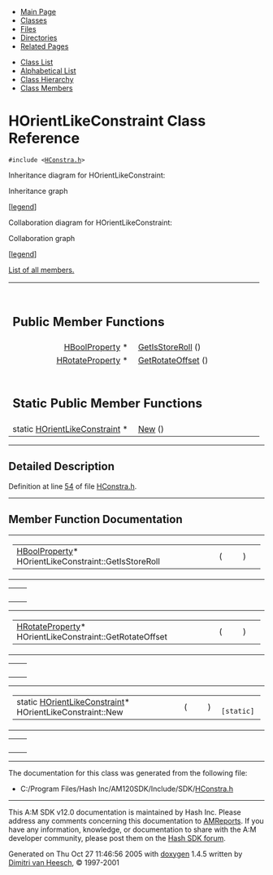 <div class="tabs">

- [Main Page](index.md)
- <span id="current">[Classes](annotated.md)</span>
- [Files](files.md)
- [Directories](dirs.md)
- [Related Pages](pages.md)

</div>

<div class="tabs">

- [Class List](annotated.md)
- [Alphabetical List](classes.md)
- [Class Hierarchy](hierarchy.md)
- [Class Members](functions.md)

</div>

# HOrientLikeConstraint Class Reference

`#include <`<a href="HConstra_8h-source.md" class="el"><code>HConstra.h</code></a>`>`

Inheritance diagram for HOrientLikeConstraint:

<span class="image placeholder" original-image-src="classHOrientLikeConstraint__inherit__graph.gif" original-image-title="" border="0" usemap="#HOrientLikeConstraint__inherit__map">Inheritance graph</span>

\[[legend](graph_legend.md)\]

Collaboration diagram for HOrientLikeConstraint:

<span class="image placeholder" original-image-src="classHOrientLikeConstraint__coll__graph.gif" original-image-title="" border="0" usemap="#HOrientLikeConstraint__coll__map">Collaboration graph</span>

\[[legend](graph_legend.md)\]

[List of all members.](classHOrientLikeConstraint-members.md)

<table data-border="0" data-cellpadding="0" data-cellspacing="0">
<colgroup>
<col style="width: 50%" />
<col style="width: 50%" />
</colgroup>
<tbody>
<tr>
<td></td>
<td></td>
</tr>
<tr>
<td colspan="2"><br />
&#10;<h2 id="public-member-functions">Public Member Functions</h2></td>
</tr>
<tr>
<td class="memItemLeft" style="text-align: right;" data-nowrap="" data-valign="top"><a href="classHBoolProperty.md" class="el">HBoolProperty</a> * </td>
<td class="memItemRight" data-valign="bottom"><a href="classHOrientLikeConstraint.md#f7660f4b13f161edf51326d24055c240" class="el">GetIsStoreRoll</a> ()</td>
</tr>
<tr>
<td class="memItemLeft" style="text-align: right;" data-nowrap="" data-valign="top"><a href="classHRotateProperty.md" class="el">HRotateProperty</a> * </td>
<td class="memItemRight" data-valign="bottom"><a href="classHOrientLikeConstraint.md#575d3aa5f7a4481dd23c75317a924ec9" class="el">GetRotateOffset</a> ()</td>
</tr>
<tr>
<td colspan="2"><br />
&#10;<h2 id="static-public-member-functions">Static Public Member Functions</h2></td>
</tr>
<tr>
<td class="memItemLeft" style="text-align: right;" data-nowrap="" data-valign="top">static <a href="classHOrientLikeConstraint.md" class="el">HOrientLikeConstraint</a> * </td>
<td class="memItemRight" data-valign="bottom"><a href="classHOrientLikeConstraint.md#3d9cbd41ce5e98d53ee169d9547259d7" class="el">New</a> ()</td>
</tr>
</tbody>
</table>

------------------------------------------------------------------------

<span id="_details"></span>

## Detailed Description

Definition at line <a href="HConstra_8h-source.md#l00054" class="el">54</a> of file <a href="HConstra_8h-source.md" class="el">HConstra.h</a>.

------------------------------------------------------------------------

## Member Function Documentation

<span id="f7660f4b13f161edf51326d24055c240" class="anchor"></span>

<table class="mdTable" data-cellpadding="2" data-cellspacing="0">
<colgroup>
<col style="width: 100%" />
</colgroup>
<tbody>
<tr>
<td class="mdRow"><table data-cellpadding="0" data-cellspacing="0" data-border="0">
<tbody>
<tr>
<td class="md" data-nowrap="" data-valign="top"><a href="classHBoolProperty.md" class="el">HBoolProperty</a>* HOrientLikeConstraint::GetIsStoreRoll</td>
<td class="md" data-valign="top">( </td>
<td class="mdname1" data-valign="top" data-nowrap=""></td>
<td class="md" data-valign="top"> ) </td>
<td class="md" data-nowrap=""></td>
</tr>
</tbody>
</table></td>
</tr>
</tbody>
</table>

|     |     |
|-----|-----|
|     |     |

<span id="575d3aa5f7a4481dd23c75317a924ec9" class="anchor"></span>

<table class="mdTable" data-cellpadding="2" data-cellspacing="0">
<colgroup>
<col style="width: 100%" />
</colgroup>
<tbody>
<tr>
<td class="mdRow"><table data-cellpadding="0" data-cellspacing="0" data-border="0">
<tbody>
<tr>
<td class="md" data-nowrap="" data-valign="top"><a href="classHRotateProperty.md" class="el">HRotateProperty</a>* HOrientLikeConstraint::GetRotateOffset</td>
<td class="md" data-valign="top">( </td>
<td class="mdname1" data-valign="top" data-nowrap=""></td>
<td class="md" data-valign="top"> ) </td>
<td class="md" data-nowrap=""></td>
</tr>
</tbody>
</table></td>
</tr>
</tbody>
</table>

|     |     |
|-----|-----|
|     |     |

<span id="3d9cbd41ce5e98d53ee169d9547259d7" class="anchor"></span>

<table class="mdTable" data-cellpadding="2" data-cellspacing="0">
<colgroup>
<col style="width: 100%" />
</colgroup>
<tbody>
<tr>
<td class="mdRow"><table data-cellpadding="0" data-cellspacing="0" data-border="0">
<tbody>
<tr>
<td class="md" data-nowrap="" data-valign="top">static <a href="classHOrientLikeConstraint.md" class="el">HOrientLikeConstraint</a>* HOrientLikeConstraint::New</td>
<td class="md" data-valign="top">( </td>
<td class="mdname1" data-valign="top" data-nowrap=""></td>
<td class="md" data-valign="top"> ) </td>
<td class="md" data-nowrap=""><code> [static]</code></td>
</tr>
</tbody>
</table></td>
</tr>
</tbody>
</table>

|     |     |
|-----|-----|
|     |     |

------------------------------------------------------------------------

The documentation for this class was generated from the following file:

- C:/Program Files/Hash Inc/AM120SDK/Include/SDK/<a href="HConstra_8h-source.md" class="el">HConstra.h</a>

------------------------------------------------------------------------

<span class="small">This A:M SDK v12.0 documentation is maintained by Hash Inc. Please address any comments concerning this documentation to [AMReports](http://www.hash.com/reports). If you have any information, knowledge, or documentation to share with the A:M developer community, please post them on the [Hash SDK forum](http://www.hash.com/forums/index.php?showforum=11).</span>

Generated on Thu Oct 27 11:46:56 2005 with [<span class="image placeholder" original-image-src="doxygen.png" original-image-title="" height="45" width="100" align="middle" border="0">doxygen</span>](http://www.doxygen.org/index.html) 1.4.5 written by [Dimitri van Heesch](mailto:dimitri@stack.nl), © 1997-2001
